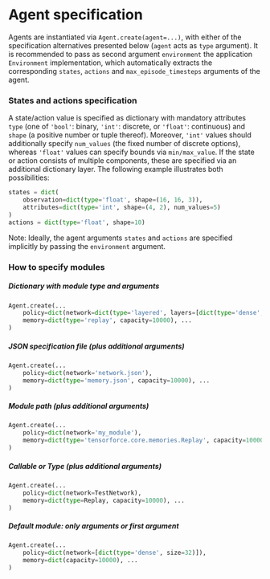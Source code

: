 Agent specification
===================

Agents are instantiated via `Agent.create(agent=...)`, with either of the specification alternatives presented below (`agent` acts as `type` argument). It is recommended to pass as second argument `environment` the application `Environment` implementation, which automatically extracts the corresponding `states`, `actions` and `max_episode_timesteps` arguments of the agent.



### States and actions specification

A state/action value is specified as dictionary with mandatory attributes `type` (one of `'bool'`: binary, `'int'`: discrete, or `'float'`: continuous) and `shape` (a positive number or tuple thereof). Moreover, `'int'` values should additionally specify `num_values` (the fixed number of discrete options), whereas `'float'` values can specify bounds via `min/max_value`. If the state or action consists of multiple components, these are specified via an additional dictionary layer. The following example illustrates both possibilities:

```python
states = dict(
    observation=dict(type='float', shape=(16, 16, 3)),
    attributes=dict(type='int', shape=(4, 2), num_values=5)
)
actions = dict(type='float', shape=10)
```

Note: Ideally, the agent arguments `states` and `actions` are specified implicitly by passing the `environment` argument.



### How to specify modules

##### Dictionary with module type and arguments
```python
Agent.create(...
    policy=dict(network=dict(type='layered', layers=[dict(type='dense', size=32)])),
    memory=dict(type='replay', capacity=10000), ...
)
```


##### JSON specification file (plus additional arguments)
```python
Agent.create(...
    policy=dict(network='network.json'),
    memory=dict(type='memory.json', capacity=10000), ...
)
```


##### Module path (plus additional arguments)
```python
Agent.create(...
    policy=dict(network='my_module'),
    memory=dict(type='tensorforce.core.memories.Replay', capacity=10000), ...
)
```


##### Callable or Type (plus additional arguments)
```python
Agent.create(...
    policy=dict(network=TestNetwork),
    memory=dict(type=Replay, capacity=10000), ...
)
```


##### Default module: only arguments or first argument
```python
Agent.create(...
    policy=dict(network=[dict(type='dense', size=32)]),
    memory=dict(capacity=10000), ...
)
```
